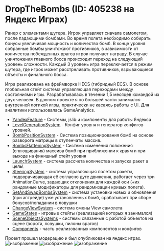 # DropTheBombs (ID: 405238 на Яндекс Играх)

Ранер с элементами шутера. Игрок управляет сначала самолетом, после падающими бомбами. Во время полета необходимо собирать бонусы увеличивая мощность и количество бомб. В конце уровня собранные бомбы уничтожают противников, в зависимости от количества побежденных
врагов игрок получает награду. В случае уничтожения главного босса происходит переход на следующий уровень сложности. Каждый 3 уровень игра переключается в режим шутера, где игрок может расстреливать противников, взрывающиеся объекты и финального босса.

Игра реализована на фреймворке HECS (гибридный ECS). В основе глобальная стейт система управляющая переходами между состояниями игры. Разрабатывалась в течении 1,5 месяцев командой из двух человек. В данном проекте я по большей части занимался внутренней логикой игры, практически не касаясь работы с UI. Для аналитики использовалась GameAnalytics.

- [YandexFeature](Features/YandexSystem) - Системы, jslib и компоненты для работы Яндекса
- [LevelGenerationSystem](CustomConfigs) - Конфиг уровня и генератор конфигов уровней.
- [BombPositionSystem](Systems/Bombs/BombsPositionSystem.cs) - Система позиционирования бомб на основе разворота матрицы в ступенчаты массив.
- [BombsFlatteningSystem](Systems/Bombs/BombsFlatteningSystem.cs) - Система изменения положения (сплющивания) массива бомб при приближении к краям и при выходе на финишный стейт уровня
- [LaunchSystem](Systems/Bombs/LaunchBombsSystem.cs) - система рассчета количества и запуска ракет в цель\
- [SteeringSystem](Systems/Bombs/BombSteeringSystem.cs) - система управляющая полетом ракеты, подворачивающая её согласно дуге движения, работает через три AnimationCurve, задающих отклонения для каждой оси (+их рандомные модификаторы для рандомизации кривых полета).
- [SetAndSwapBombsSystem](Systems/Bombs/BombsSetAndSwapSystem.cs) - система установки новых и обновления (при апгрейде) уже установленных бомб, срабатывает при сборе бонусов/попадании в ловушки
- [ChangeViewSystem](Systems/Plane/ChangePlaneViewSystem.cs) - система смены View самолета
- [GameStates](Systems/GameStates) - игровые стейты (реализацией которых я занимался)
- [SceneObjectsSystems](Systems/SceneObjects) - системы связанные с работой объектов на сцене (ворота, ловушки, пилоны врагов)
- [Components](Components) - часть реализованных компонентов и конфигов

Проект прошел модерацию и был опубликован на яндекс играх.
![изображение](https://github.com/user-attachments/assets/52df3c3f-3359-4f6e-bee6-047250769e40)
![изображение](https://github.com/user-attachments/assets/093c7e27-461b-4ef9-bc64-754f974a3f85)
![изображение](https://github.com/user-attachments/assets/4aaaa0d8-34f6-4ff1-9198-200846ac0494)


